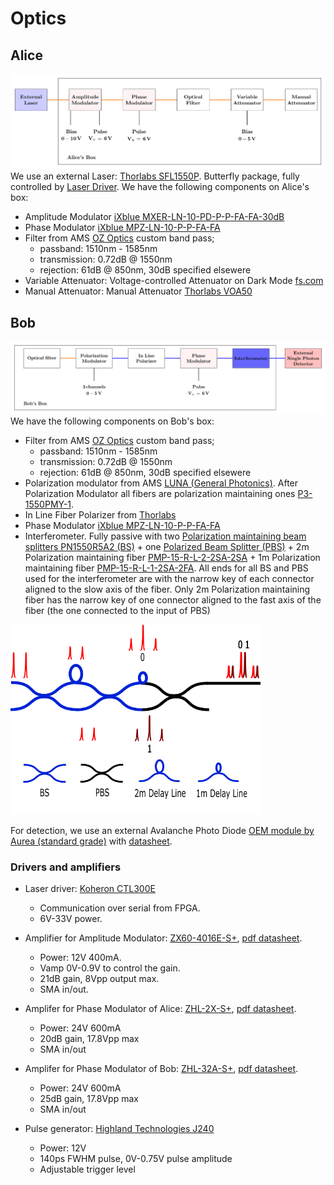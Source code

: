 # Optics


## Alice
![](pics/optics_alice.png)
We use an external Laser: [Thorlabs SFL1550P](https://www.thorlabs.com/thorproduct.cfm?partnumber=SFL1550P). Butterfly package, fully controlled by [Laser Driver](https://www.koheron.com/photonics/ctl300e-industrial-laser-controller).
We have the following components on Alice's box:
- Amplitude Modulator  [iXblue MXER-LN-10-PD-P-P-FA-FA-30dB](https://www.ixblue.com/photonics-space/intensity-modulators/)
- Phase Modulator  [iXblue MPZ-LN-10-P-P-FA-FA](https://www.ixblue.com/photonics-space/phase-modulators/)
- Filter from AMS [OZ Optics](https://shop.amstechnologies.com/FF-Fixed-Filters/SW10901) custom band pass; 
    - passband: 1510nm - 1585nm
    - transmission: 0.72dB @ 1550nm
    - rejection: 61dB @ 850nm, 30dB specified elsewere
- Variable Attenuator: Voltage-controlled Attenuator on Dark Mode [fs.com](https://www.fs.com/fr/products/35199.html)
- Manual Attenuator: Manual Attenuator [Thorlabs VOA50](https://www.thorlabs.com/thorproduct.cfm?partnumber=VOA50PM-APC)


## Bob 
![](pics/optics_bob.png)
We have the following components on Bob's box:
- Filter from AMS [OZ Optics](https://shop.amstechnologies.com/FF-Fixed-Filters/SW10901) custom band pass; 
    - passband: 1510nm - 1585nm
    - transmission: 0.72dB @ 1550nm
    - rejection: 61dB @ 850nm, 30dB specified elsewere
- Polarization modulator from  AMS [LUNA (General Photonics)](https://shop.amstechnologies.com/PCD-M02-Polarization-Controller/SW11286). 
After Polarization Modulator all fibers are polarization maintaining ones [P3-1550PMY-1](https://www.thorlabs.com/thorproduct.cfm?partnumber=P3-1550PM-FC-1).
- In Line Fiber Polarizer from [Thorlabs](https://www.thorlabs.com/thorproduct.cfm?partnumber=ILP1550PM-APC)
- Phase Modulator  [iXblue MPZ-LN-10-P-P-FA-FA](https://www.ixblue.com/photonics-space/phase-modulators/)
- Interferometer. Fully passive  with two [Polarization maintaining beam splitters PN1550R5A2 (BS)](https://www.thorlabs.com/thorproduct.cfm?partnumber=PN1550R5A2) + one [Polarized Beam Splitter (PBS)](https://www.thorlabs.de/thorproduct.cfm?partnumber=PBC1550SM-APC) + 2m Polarization maintaining fiber [PMP-15-R-L-2-2SA-2SA](https://www.afwoptics.com.au/index.php?route=product/product&product_id=881) + 1m Polarization maintaining fiber [PMP-15-R-L-1-2SA-2FA](https://www.afwoptics.com.au/index.php?route=product/category&path=65). All ends for all BS and PBS used for the interferometer are with the narrow key of each connector aligned to the slow axis of the fiber. Only 2m Polarization maintaining fiber has the narrow key of one connector aligned to the fast axis of the fiber (the one connected to the input of PBS)
<img src="pics/Interferometer.png" width=400>

For detection, we use an external Avalanche Photo Diode [OEM module by Aurea (standard grade)](https://www.aureatechnology.com/en/products/oem-photon-counter.html) with [datasheet](https://www.aureatechnology.com/images/produits/AUREA_Datasheet_OEM_NIR_2020_A4.pdf).

### Drivers and amplifiers
- Laser driver: [Koheron CTL300E](https://www.koheron.com/photonics/ctl300e-industrial-laser-controller)
	- Communication over serial from FPGA.
	- 6V-33V power.

- Amplifier for Amplitude Modulator: [ZX60-4016E-S+](https://www.minicircuits.com/WebStore/dashboard.html?model=ZX60-4016E-S%2B), [pdf datasheet](https://www.minicircuits.com/pdfs/ZX60-4016E-S+.pdf).
	- Power: 12V 400mA.
	- Vamp 0V-0.9V to control the gain.
	- 21dB gain, 8Vpp output max.
	- SMA in/out.

- Amplifer for Phase Modulator of Alice: [ZHL-2X-S+](https://www.minicircuits.com/WebStore/dashboard.html?model=ZHL-32A-S%2B), [pdf datasheet](https://www.minicircuits.com/pdfs/ZHL-2-S+.pdf).
	- Power: 24V 600mA
	- 20dB gain, 17.8Vpp max
	- SMA in/out

- Amplifer for Phase Modulator of Bob: [ZHL-32A-S+](https://www.minicircuits.com/WebStore/dashboard.html?model=ZHL-32A-S%2B), [pdf datasheet](https://www.minicircuits.com/pdfs/ZHL-32A+.pdf).

	- Power: 24V 600mA
	- 25dB gain, 17.8Vpp max
	- SMA in/out

- Pulse generator: [Highland Technologies J240](https://www.highlandtechnology.com/Product/J240)
	- Power: 12V
	- 140ps FWHM pulse, 0V-0.75V pulse amplitude
	- Adjustable trigger level













